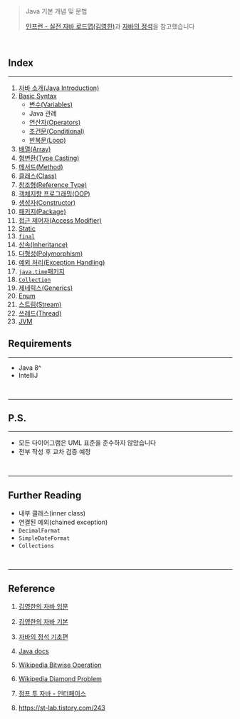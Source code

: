 > Java 기본 개념 및 문법
>
> [인프런 - 실전 자바 로드맵(김영한)](https://www.inflearn.com/roadmaps/744)과 [자바의 정석](https://www.youtube.com/watch?v=QcXLiwZPnJQ&list=PLW2UjW795-f6xWA2_MUhEVgPauhGl3xIp&index=135)을 참고했습니다

<br>

## Index

---

1. [자바 소개(Java Introduction)](https://github.com/seungki1011/Data-Engineering/tree/main/java/(001)%20Java%20Introduction)
2. [Basic Syntax](https://github.com/seungki1011/Data-Engineering/tree/main/java/(002)%20Basic%20Syntax)
   * [변수(Variables)](https://github.com/seungki1011/Data-Engineering/tree/main/java/(002)%20Basic%20Syntax#1-variables)
   * Java 관례
   * [연산자(Operators)](https://github.com/seungki1011/Data-Engineering/tree/main/java/(002)%20Basic%20Syntax#3-%EC%97%B0%EC%82%B0%EC%9E%90operators)
   * [조건문(Conditional)](https://github.com/seungki1011/Data-Engineering/tree/main/java/(002)%20Basic%20Syntax#4-%EC%A1%B0%EA%B1%B4%EB%AC%B8conditional)
   * [반복문(Loop)](https://github.com/seungki1011/Data-Engineering/tree/main/java/(002)%20Basic%20Syntax#5--%EB%B0%98%EB%B3%B5%EB%AC%B8loop)
3. [배열(Array)](https://github.com/seungki1011/Data-Engineering/tree/main/java/(003)%20Array)
4. [형변환(Type Casting)](https://github.com/seungki1011/Data-Engineering/tree/main/java/(004)%20Typecasting)
5. [메서드(Method)](https://github.com/seungki1011/Data-Engineering/tree/main/java/(005)%20Method)
6. [클래스(Class)](https://github.com/seungki1011/Data-Engineering/tree/main/java/(006)%20Class)
7. [참조형(Reference Type)](https://github.com/seungki1011/Data-Engineering/tree/main/java/(007)%20Reference%20Type)
8. [객체지향 프로그래밍(OOP)](https://github.com/seungki1011/Data-Engineering/tree/main/java/(008)%20OOP%20Introduction)
9. [생성자(Constructor)](https://github.com/seungki1011/Data-Engineering/tree/main/java/(009)%20Constructor)
10. [패키지(Package)](https://github.com/seungki1011/Data-Engineering/tree/main/java/(010)%20Package)
11. [접근 제어자(Access Modifier)](https://github.com/seungki1011/Data-Engineering/tree/main/java/(011)%20Access%20Modifier)
12. [Static](https://github.com/seungki1011/Data-Engineering/tree/main/java/(012)%20Static)
13. [```final```](https://github.com/seungki1011/Data-Engineering/tree/main/java/(013)%20Constant%2C%20final)
14. [상속(Inheritance)](https://github.com/seungki1011/Data-Engineering/tree/main/java/(014)%20Inheritance)
15. [다형성(Polymorphism)](https://github.com/seungki1011/Data-Engineering/tree/main/java/(015)%20Polymorphism)
16. [예외 처리(Exception Handling)](https://github.com/seungki1011/Data-Engineering/tree/main/java/(016)%20Exception)
17. [```java.time```패키지](https://github.com/seungki1011/Data-Engineering/tree/main/java/(017)%20Date%20and%20Time)
18. [```Collection```](https://github.com/seungki1011/Data-Engineering/tree/main/java/(018)%20Collections)
19. [제네릭스(Generics)](https://github.com/seungki1011/Data-Engineering/tree/main/java/(019)%20Generics)
20. [Enum](https://github.com/seungki1011/Data-Engineering/tree/main/java/(020)%20Enum)
21. [스트림(Stream)](https://github.com/seungki1011/Data-Engineering/tree/main/java/(021)%20Stream)
22. [쓰레드(Thread)](https://github.com/seungki1011/Data-Engineering/tree/main/java/(022)%20Thread)
23. [JVM](https://github.com/seungki1011/Data-Engineering/tree/main/java/(023)%20JVM)



## Requirements

---

* Java 8^
* IntelliJ

<br>

---

## P.S.

---

* 모든 다이어그램은 UML 표준을 준수하지 않았습니다
* 전부 작성 후 교차 검증 예정

<br>

---

## Further Reading

* 내부 클래스(inner class)
* 연결된 예외(chained exception)
* ```DecimalFormat```
* ```SimpleDateFormat```
* ```Collections```

<br>

---

## Reference

1. [김영한의 자바 입문](https://www.inflearn.com/course/%EA%B9%80%EC%98%81%ED%95%9C%EC%9D%98-%EC%9E%90%EB%B0%94-%EC%9E%85%EB%AC%B8)

2. [김영한의 자바 기본](https://www.inflearn.com/course/%EA%B9%80%EC%98%81%ED%95%9C%EC%9D%98-%EC%8B%A4%EC%A0%84-%EC%9E%90%EB%B0%94-%EA%B8%B0%EB%B3%B8%ED%8E%B8/dashboard)

3. [자바의 정석 기초편](https://www.youtube.com/user/MasterNKS)

4. [Java docs](https://docs.oracle.com/javase/8/docs/api/overview-summary.html)

5. [Wikipedia Bitwise Operation](https://en.wikipedia.org/wiki/Bitwise_operation)

6. [Wikipedia Diamond Problem](https://en.wikipedia.org/wiki/Multiple_inheritance#The_diamond_problem)

7. [점프 투 자바 - 인터페이스](https://wikidocs.net/217)

27. https://st-lab.tistory.com/243
